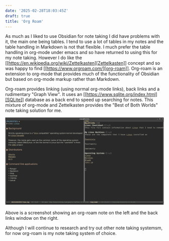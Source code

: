 ```yaml
---
date: '2025-02-28T18:03:45Z'
draft: true
title: 'Org Roam'
---
```


As much as I liked to use Obsidian for note taking I did have problems with it, the main one being tables. I tend to use a lot of tables in my notes
and the table handling in Markdown is not that flexible. I much prefer the table handling in org-mode under emacs and so have returned
to using this for my note taking. However I do like the [[https://en.wikipedia.org/wiki/Zettelkasten][Zettelkasten]] concept and so was happy to find
[[https://www.orgroam.com/][org-roam]]. Org-roam is an extension to org-mode that
provides much of the functionality of Obsidian but based on org-mode markup rather than Markdown.

Org-roam provides linking (using normal org-mode links), back links and a rudimentary "Graph View". It uses an [[https://www.sqlite.org/index.html][SQLite]] database as a back end to speed up searching for notes. This mixture of org-mode and Zettelkasten provides the "Best of Both Worlds" note taking solution for me.

![](org-roam.png)

Above is a screenshot showing an org-roam note on the left and the back links window on the right.

Although I will continue to research and try out other note taking systemsm, for now org-roam is my note taking system of choice.
